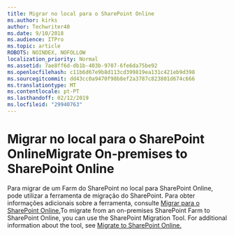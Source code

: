 ```yaml
---
title: Migrar no local para o SharePoint Online
ms.author: kirks
author: Techwriter40
ms.date: 9/10/2018
ms.audience: ITPro
ms.topic: article
ROBOTS: NOINDEX, NOFOLLOW
localization_priority: Normal
ms.assetid: 7ae8ff6d-db1b-403b-9707-6fe6da75be92
ms.openlocfilehash: c11b6d67e9b8d113cd399819ea131c421eb9d398
ms.sourcegitcommit: dd43cc0a9470f98b8ef2a3787c823801d674c666
ms.translationtype: MT
ms.contentlocale: pt-PT
ms.lasthandoff: 02/12/2019
ms.locfileid: "29940763"
---
```

# <a name="migrate-on-premises-to-sharepoint-online"></a><span data-ttu-id="bc830-102">Migrar no local para o SharePoint Online</span><span class="sxs-lookup"><span data-stu-id="bc830-102">Migrate On-premises to SharePoint Online</span></span>

<span data-ttu-id="bc830-p101">Para migrar de um Farm do SharePoint no local para SharePoint Online, pode utilizar a ferramenta de migração do SharePoint. Para obter informações adicionais sobre a ferramenta, consulte [Migrar para o SharePoint Online.](https://go.microsoft.com/fwlink/?linkid=2019574)</span><span class="sxs-lookup"><span data-stu-id="bc830-p101">To migrate from an on-premises SharePoint Farm to SharePoint Online, you can use the SharePoint Migration Tool. For additional information about the tool, see [Migrate to SharePoint Online.](https://go.microsoft.com/fwlink/?linkid=2019574)</span></span>
  

